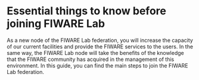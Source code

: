 # Essential things to know before joining FIWARE Lab 

As a new node of the FIWARE Lab federation, you will increase the capacity of our
current facilities and provide the FIWARE services to the users. In the same way,
the FIWARE Lab node will take the benefits of the knowledge that the FIWARE community
has acquired in the management of this environment. In this guide, you can
find the main steps to join the FIWARE Lab federation. 
